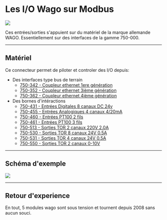 # Les I/O Wago sur Modbus

![](img/io_modbus.jpg)

Ces entrées/sorties s'appuient sur du matériel de la marque allemande WAGO. Essentiellement sur des interfaces de la gamme 750-000.

---
## Matériel

Ce connecteur permet de piloter et controler des I/O depuis:

* Des interfaces type bus de terrain
    * [750-342 - Coupleur ethernet 1ere génération](https://www.wago.com/fr/syst%C3%A8mes-i-o/coupleur-de-bus-de-terrain-ethernet/p/750-342)
    * [750-352 - Coupleur ethernet 3ième génération](https://www.wago.com/fr/syst%C3%A8mes-i-o/coupleur-de-bus-de-terrain-ethernet/p/750-352)
    * [750-362 - Coupleur ethernet 4ième génération](https://www.wago.com/fr/syst%C3%A8mes-i-o/coupleur-de-bus-de-terrain-ethernet/p/750-362)
* Des bornes d'intéractions
    * [750-431 - Entrées Digitales 8 canaux DC 24v](https://www.wago.com/fr/syst%C3%A8mes-i-o/entr%C3%A9e-digitale-%C3%A0-8-canaux/p/750-431)
    * [750-455 - Entrées Analogiques 4 canaux 4/20mA](https://www.wago.com/fr/syst%C3%A8mes-i-o/entr%C3%A9e-analogique-%C3%A0-4-canaux/p/750-455)
    * [750-460 - Entrées PT100 2 fils](https://www.wago.com/fr/syst%C3%A8mes-i-o/entr%C3%A9e-analogique-%C3%A0-4-canaux/p/750-460)
    * [750-461 - Entrées PT100 3 fils](https://www.wago.com/fr/syst%C3%A8mes-i-o/entr%C3%A9e-analogique-%C3%A0-2-canaux/p/750-461)
    * [750-513 - Sorties TOR 2 canaux 220V 2.0A](https://www.wago.com/fr/syst%C3%A8mes-i-o/sortie-de-relais-%C3%A0-2-canaux/p/750-513)
    * [750-530 - Sorties TOR 8 canaux 24V 0.5A](https://www.wago.com/fr/syst%C3%A8mes-i-o/sortie-digitale-%C3%A0-4-canaux/p/750-530)
    * [750-531 - Sorties TOR 4 canaux 24V 0.5A](https://www.wago.com/fr/syst%C3%A8mes-i-o/sortie-digitale-%C3%A0-4-canaux/p/750-531)
    * [750-550 - Sorties TOR 2 canaux 0-10V](https://www.wago.com/fr/syst%C3%A8mes-i-o/sortie-analogique-%C3%A0-2-canaux/p/750-550)

---
## Schéma d'exemple

![](img/io_modbus_schema.png)

---
## Retour d'experience

En tout, 5 modules wago sont sous tension et tournent depuis 2008 sans aucun souci.
